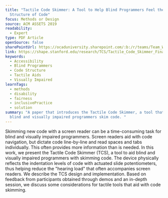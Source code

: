 ```yaml
---
title: "Tactile Code Skimmer: A Tool to Help Blind Programmers Feel the
  Structure of Code"
focus: Methods or Design
source: ACM ASSETS 2019
readability:
  - Expert
type: PDF Article
openSource: false
sharePointUrl: https://ocaduniversity.sharepoint.com/:b:/r/teams/Team_WeCount/Shared%20Documents/Resources%20and%20Tools/Literature%20(curated)/Tactile%20Code%20Skimmer.pdf?csf=1&web=1&e=yOcVDL
link: https://shape.stanford.edu/research/TCS/Tactile_Code_Skimmer_Final.pdf
keywords:
  - Accessibility
  - Blind Programmers
  - Code Structure
  - Tactile Aids
  - Visually Impaired
learnTags:
  - methods
  - disability
  - fairness
  - inclusivePractice
  - solution
summary: "A paper that introduces the Tactile Code Skimmer, a tool that helps
  blind and visually impaired programmers skim code. "
---
```

Skimming new code with a screen reader can be a time-consuming task for blind and visually impaired programmers. Screen readers aid with code navigation, but dictate code line-by-line and read spaces and tabs individually. This often provides more information than is needed. In this work, we present the Tactile Code Skimmer (TCS), a tool to aid blind and visually impaired programmers with skimming code. The device physically reflects the indentation levels of code with actuated slide potentiometers, thus helping reduce the "hearing load" that often accompanies screen readers. We describe the TCS design and implementation. Based on feedback from participants obtained through demos and an in-depth session, we discuss some considerations for tactile tools that aid with code skimming.
